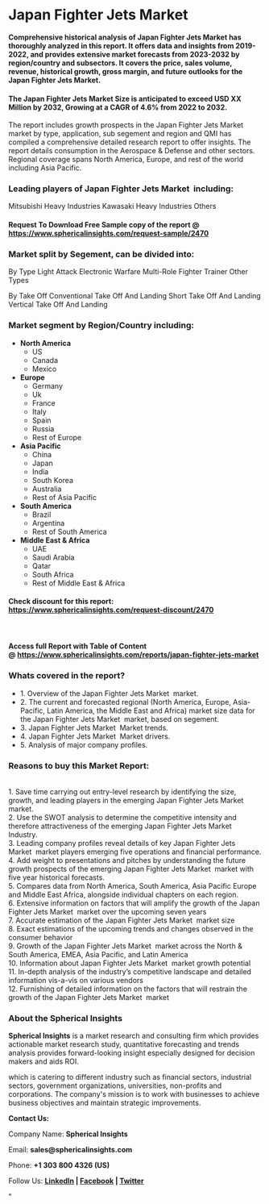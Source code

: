<h1 class="news-post-title">Japan Fighter Jets Market</h1>
<p><strong>Comprehensive historical analysis of Japan Fighter Jets Market has thoroughly analyzed in this report. It offers data and insights from 2019-2022, and provides extensive market forecasts from 2023-2032 by region/country and subsectors. It covers the price, sales volume, revenue, historical growth, gross margin, and future outlooks for the Japan Fighter Jets Market.</strong></p>
<h4><strong>The Japan Fighter Jets Market Size is anticipated to exceed USD XX Million by 2032, Growing at a CAGR of 4.6% from 2022 to 2032.</strong></h4>
<p>The report includes growth prospects in the Japan Fighter Jets Market&nbsp; market by type, application, sub segement and region and QMI has compiled a comprehensive detailed research report to offer insights. The report details consumption in the Aerospace &amp; Defense and other sectors. Regional coverage spans North America, Europe, and rest of the world including Asia Pacific.</p>
<h3><strong>Leading players of Japan Fighter Jets Market&nbsp; including:</strong></h3>
<p>Mitsubishi Heavy Industries Kawasaki Heavy Industries Others</p>
<h4>Request To Download Free Sample copy of the report  @ <a href="https://www.sphericalinsights.com/request-sample/2470">https://www.sphericalinsights.com/request-sample/2470</a></h4>
<h3><strong>Market split by Segement, can be divided into:</strong></h3>
<p>By Type Light Attack Electronic Warfare Multi-Role Fighter Trainer Other Types</p>
<p>By Take Off Conventional Take Off And Landing Short Take Off And Landing Vertical Take Off And Landing</p>
<h3><strong>Market segment by Region/Country including:</strong></h3>
<ul>
<li><strong>North America</strong>
<ul>
<li>US</li>
<li>Canada</li>
<li>Mexico</li>
</ul>
</li>
<li><strong>Europe</strong>
<ul>
<li>Germany</li>
<li>Uk</li>
<li>France</li>
<li>Italy</li>
<li>Spain</li>
<li>Russia</li>
<li>Rest of Europe</li>
</ul>
</li>
<li><strong>Asia Pacific</strong>
<ul>
<li>China</li>
<li>Japan</li>
<li>India</li>
<li>South Korea</li>
<li>Australia</li>
<li>Rest of Asia Pacific</li>
</ul>
</li>
<li><strong>South America</strong>
<ul>
<li>Brazil</li>
<li>Argentina</li>
<li>Rest of South America</li>
</ul>
</li>
<li><strong>Middle East &amp; Africa</strong>
<ul>
<li>UAE</li>
<li>Saudi Arabia</li>
<li>Qatar</li>
<li>South Africa</li>
<li>Rest of Middle East &amp; Africa</li>
</ul>
</li>
</ul>
<h4>Check discount for this report: <a href="https://www.sphericalinsights.com/request-discount/2470">https://www.sphericalinsights.com/request-discount/2470</a></h4>
<p>&nbsp;</p>
<h4>Access full Report with Table of Content @&nbsp;<a href="https://www.sphericalinsights.com/reports/japan-fighter-jets-market">https://www.sphericalinsights.com/reports/japan-fighter-jets-market</a>&nbsp;</h4>
<h3><strong>Whats covered in the report?</strong></h3>
<ul>
<li>1. Overview of the Japan Fighter Jets Market&nbsp; market.</li>
<li>2. The current and forecasted regional (North America, Europe, Asia-Pacific, Latin America, the Middle East and Africa) market size data for the Japan Fighter Jets Market&nbsp; market, based on segement.</li>
<li>3. Japan Fighter Jets Market&nbsp; Market trends.</li>
<li>4. Japan Fighter Jets Market&nbsp; Market drivers.</li>
<li>5. Analysis of major company profiles.</li>
</ul>
<h3><strong>Reasons to buy this Market Report:</strong></h3>
<p><br /> 1. Save time carrying out entry-level research by identifying the size, growth, and leading players in the emerging Japan Fighter Jets Market&nbsp; market.<br /> 2. Use the SWOT analysis to determine the competitive intensity and therefore attractiveness of the emerging Japan Fighter Jets Market&nbsp; Industry.<br /> 3. Leading company profiles reveal details of key Japan Fighter Jets Market&nbsp; market players emerging five operations and financial performance.<br /> 4. Add weight to presentations and pitches by understanding the future growth prospects of the emerging Japan Fighter Jets Market&nbsp; market with five year historical forecasts.<br /> 5. Compares data from North America, South America, Asia Pacific Europe and Middle East Africa, alongside individual chapters on each region.<br /> 6. Extensive information on factors that will amplify the growth of the Japan Fighter Jets Market&nbsp; market over the upcoming seven years<br /> 7. Accurate estimation of the Japan Fighter Jets Market&nbsp; market size <br /> 8. Exact estimations of the upcoming trends and changes observed in the consumer behavior <br /> 9. Growth of the Japan Fighter Jets Market&nbsp; market across the North &amp; South America, EMEA, Asia Pacific, and Latin America<br /> 10. Information about Japan Fighter Jets Market&nbsp; market growth potential<br /> 11. In-depth analysis of the industry&rsquo;s competitive landscape and detailed information vis-a-vis on various vendors<br /> 12. Furnishing of detailed information on the factors that will restrain the growth of the Japan Fighter Jets Market&nbsp; market</p>
<h3><strong>About the Spherical Insights</strong></h3>
<p><strong>Spherical Insights</strong> is a market research and consulting firm which provides actionable market research study, quantitative forecasting and trends analysis provides forward-looking insight especially designed for decision makers and aids ROI.</p>
<p>which is catering to different industry such as financial sectors, industrial sectors, government organizations, universities, non-profits and corporations. The company's mission is to work with businesses to achieve business objectives and maintain strategic improvements.</p>
<p><strong>Contact Us:</strong></p>
<p>Company Name: <strong>Spherical Insights</strong></p>
<p>Email: <strong>sales@sphericalinsights.com</strong></p>
<p>Phone: <strong>+1 303 800 4326 (US)</strong></p>
<p>Follow Us: <strong><a href="https://www.linkedin.com/company/spherical-insight/"><u>LinkedIn</u></a> | <a href="https://www.facebook.com/sphericalinsights22"><u>Facebook</u></a> | <a href="https://twitter.com/SInsights_US"><u>Twitter</u></a></strong></p>
<p>"</p>
